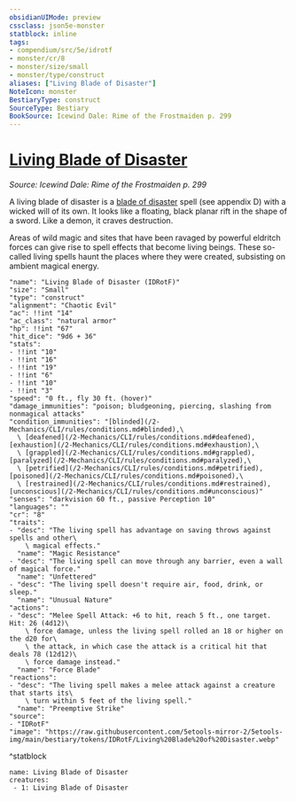 ```yaml
---
obsidianUIMode: preview
cssclass: json5e-monster
statblock: inline
tags:
- compendium/src/5e/idrotf
- monster/cr/8
- monster/size/small
- monster/type/construct
aliases: ["Living Blade of Disaster"]
NoteIcon: monster
BestiaryType: construct
SourceType: Bestiary
BookSource: Icewind Dale: Rime of the Frostmaiden p. 299
---
```

# [Living Blade of Disaster](2-Mechanics\CLI\bestiary\construct/living-blade-of-disaster-idrotf.md)
*Source: Icewind Dale: Rime of the Frostmaiden p. 299*  

A living blade of disaster is a [blade of disaster](/2-Mechanics/CLI/spells/blade-of-disaster-tce.md) spell (see appendix D) with a wicked will of its own. It looks like a floating, black planar rift in the shape of a sword. Like a demon, it craves destruction.

Areas of wild magic and sites that have been ravaged by powerful eldritch forces can give rise to spell effects that become living beings. These so-called living spells haunt the places where they were created, subsisting on ambient magical energy.

```statblock
"name": "Living Blade of Disaster (IDRotF)"
"size": "Small"
"type": "construct"
"alignment": "Chaotic Evil"
"ac": !!int "14"
"ac_class": "natural armor"
"hp": !!int "67"
"hit_dice": "9d6 + 36"
"stats":
- !!int "10"
- !!int "16"
- !!int "19"
- !!int "6"
- !!int "10"
- !!int "3"
"speed": "0 ft., fly 30 ft. (hover)"
"damage_immunities": "poison; bludgeoning, piercing, slashing from nonmagical attacks"
"condition_immunities": "[blinded](/2-Mechanics/CLI/rules/conditions.md#blinded),\
  \ [deafened](/2-Mechanics/CLI/rules/conditions.md#deafened), [exhaustion](/2-Mechanics/CLI/rules/conditions.md#exhaustion),\
  \ [grappled](/2-Mechanics/CLI/rules/conditions.md#grappled), [paralyzed](/2-Mechanics/CLI/rules/conditions.md#paralyzed),\
  \ [petrified](/2-Mechanics/CLI/rules/conditions.md#petrified), [poisoned](/2-Mechanics/CLI/rules/conditions.md#poisoned),\
  \ [restrained](/2-Mechanics/CLI/rules/conditions.md#restrained), [unconscious](/2-Mechanics/CLI/rules/conditions.md#unconscious)"
"senses": "darkvision 60 ft., passive Perception 10"
"languages": ""
"cr": "8"
"traits":
- "desc": "The living spell has advantage on saving throws against spells and other\
    \ magical effects."
  "name": "Magic Resistance"
- "desc": "The living spell can move through any barrier, even a wall of magical force."
  "name": "Unfettered"
- "desc": "The living spell doesn't require air, food, drink, or sleep."
  "name": "Unusual Nature"
"actions":
- "desc": "Melee Spell Attack: +6 to hit, reach 5 ft., one target. Hit: 26 (4d12)\
    \ force damage, unless the living spell rolled an 18 or higher on the d20 for\
    \ the attack, in which case the attack is a critical hit that deals 78 (12d12)\
    \ force damage instead."
  "name": "Force Blade"
"reactions":
- "desc": "The living spell makes a melee attack against a creature that starts its\
    \ turn within 5 feet of the living spell."
  "name": "Preemptive Strike"
"source":
- "IDRotF"
"image": "https://raw.githubusercontent.com/5etools-mirror-2/5etools-img/main/bestiary/tokens/IDRotF/Living%20Blade%20of%20Disaster.webp"
```
^statblock

```encounter-table
name: Living Blade of Disaster
creatures:
 - 1: Living Blade of Disaster
```